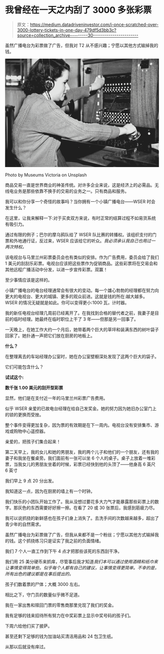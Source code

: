 # 我曾经在一天之内刮了 3000 多张彩票

> 原文：<https://medium.datadriveninvestor.com/i-once-scratched-over-3000-lottery-tickets-in-one-day-479df5d3bb3c?source=collection_archive---------30----------------------->

虽然广播电台为彩票做了广告，但我对 T2 从不感兴趣；宁愿以其他方式输掉我的钱。

![](img/4f9198fc84706e674ce6020934cf958c.png)

Photo by Museums Victoria on Unsplash

商品交易一直是世界商业的神圣传统。对许多企业来说，这是经济上的必需品。无线电业务是那些依靠不换手的交易的业务之一。只有商品和服务。

我可以和你分享一个奇怪的故事吗？当你拥有一个小镇广播电台——WSER 时会发生什么？

在这里，让我来解释一下:对于买卖双方来说，有时正常的结算过程不如易货系统有吸引力。

通过有限的例子；巴尔的摩乌鸦队给了 WSER 队比赛的转播权。该组织支付的门票和外地通行证，反过来，WSER 应该给它的听众。*我必须承认我自己也用过一两次特权。*

该电视台与马里兰州彩票委员会也有类似的安排。作为广告费用，委员会给了我们 1 美元的刮刮乐彩票。电视台应该把这些票作为促销商品。这些彩票将在交易会和其他远程广播活动中分发，以进一步宣传彩票。双赢！

至少事情应该是这样的。

小镇广播电台的电台经理通常会有很大的变动。每一个雄心勃勃的经理都在努力向更大的电视台、更大的城镇、更多的观众前进。这就是钱的所在:越大越多。WSER 的情况无疑就是如此。你可以变得更小:1000 瓦，计时器。

我的新任电视台经理几周前已经离开了。在我找到合格的替代者之前，我妻子是目前的临时经理。她最终在临时职位上干了 3 年——但那是另一回事了。

一天晚上，在她工作大约一个月后，她带着两个巨大的草坪和装满东西的树叶袋子回家了。她扑通一声把它们放在厨房的地板上。

**什么？**

在整理离去的车站经理办公室时，她在办公室壁橱深处发现了这两个巨大的袋子。

它们可能包含什么？

**试试这个:**

**数千张 1.00 美元的刮开型彩票**

显然，他们是在支付近一年的马里兰州彩票广告费用。

似乎 WSER 亲爱的已故电台经理在给自己发奖金。她的努力因为她旧办公室门上的锁的更换而受挫。

整个事件变得更加复杂，因为票的有效期是在下一周内。电视台没有安排集市、游戏或购物中心遥控器。

亲爱的，把孩子们集合起来！

第二天早上，我的女儿和她的男朋友，我的两个儿子和他们的一个朋友，还有我的妻子和我坐在餐桌旁。我们面前有一张可以坐 6 个人的桌子。桌子上放着一堆彩票，当我女儿的男朋友坐着的时候，彩票已经快到他的头顶了——他身高 6 英尺 6 英寸

我们早上 9 点 20 分出发。

我知道这一点，因为在厨房的墙上有一个时钟。

我们快乐的小团队开始工作了。我从没想过要花多大力气才能暴露那些彩票上的数字。那灰色的东西需要好好擦一擦。在看了 20 或 30 张票后，我感到筋疲力尽。

我可以说抓挠的新鲜感也在孩子们身上消失了。去洗手间的次数越来越多，超出了青少年的自然需求。

虽然广播电台为彩票做了广告，但我从来都不是一个粉丝；宁愿以其他方式输掉我的钱。这个抓挠练习只是证实了我之前的负面情绪。

我们 7 个人一直工作到下午 4 点才把那些该死的东西刮干净。

我们用 25 美分硬币来抓痒，尽管事后我才知道*我们本可以通过使用酒精和纸巾来让事情变得简单些。似乎每个人都有自己的建议，让事情变得更简单。不幸的是，所有出色的建议都是在事后提出的。*

孩子们数着票的尸体；大概 3000 左右。

相比之下，守门员的数量似乎微不足道。

我在一家出售和赎回门票的零售商那里兑现了我们的奖金。

我有足够的钱来招待所有努力在中奖彩票上显示中奖号码的孩子们。

下周六给他们买了披萨。

甚至还剩下足够的钱为加油站买清洁用品和 24 包卫生纸。

从那以后就没有痒过。